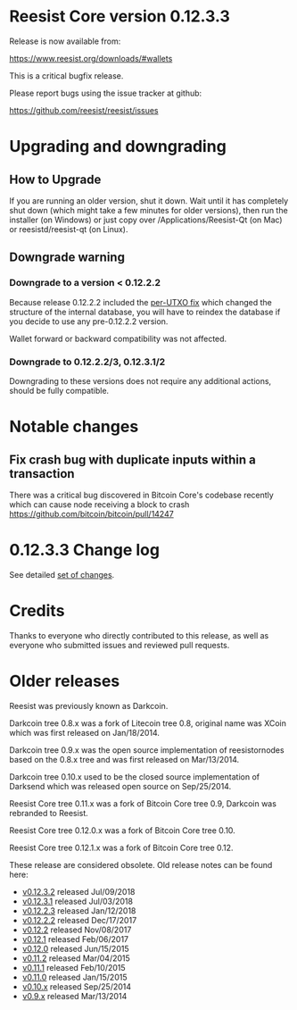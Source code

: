 Reesist Core version 0.12.3.3
==========================

Release is now available from:

  <https://www.reesist.org/downloads/#wallets>

This is a critical bugfix release.

Please report bugs using the issue tracker at github:

  <https://github.com/reesist/reesist/issues>


Upgrading and downgrading
=========================

How to Upgrade
--------------

If you are running an older version, shut it down. Wait until it has completely
shut down (which might take a few minutes for older versions), then run the
installer (on Windows) or just copy over /Applications/Reesist-Qt (on Mac) or
reesistd/reesist-qt (on Linux).

Downgrade warning
-----------------

### Downgrade to a version < 0.12.2.2

Because release 0.12.2.2 included the [per-UTXO fix](release-notes/reesist/release-notes-0.12.2.2.md#per-utxo-fix)
which changed the structure of the internal database, you will have to reindex
the database if you decide to use any pre-0.12.2.2 version.

Wallet forward or backward compatibility was not affected.

### Downgrade to 0.12.2.2/3, 0.12.3.1/2

Downgrading to these versions does not require any additional actions, should be
fully compatible.


Notable changes
===============

Fix crash bug with duplicate inputs within a transaction
--------------------------------------------------------

There was a critical bug discovered in Bitcoin Core's codebase recently which
can cause node receiving a block to crash https://github.com/bitcoin/bitcoin/pull/14247

0.12.3.3 Change log
===================

See detailed [set of changes](https://github.com/reesist/reesist/compare/v0.12.3.2...reesist:v0.12.3.3).

Credits
=======

Thanks to everyone who directly contributed to this release,
as well as everyone who submitted issues and reviewed pull requests.


Older releases
==============

Reesist was previously known as Darkcoin.

Darkcoin tree 0.8.x was a fork of Litecoin tree 0.8, original name was XCoin
which was first released on Jan/18/2014.

Darkcoin tree 0.9.x was the open source implementation of reesistornodes based on
the 0.8.x tree and was first released on Mar/13/2014.

Darkcoin tree 0.10.x used to be the closed source implementation of Darksend
which was released open source on Sep/25/2014.

Reesist Core tree 0.11.x was a fork of Bitcoin Core tree 0.9,
Darkcoin was rebranded to Reesist.

Reesist Core tree 0.12.0.x was a fork of Bitcoin Core tree 0.10.

Reesist Core tree 0.12.1.x was a fork of Bitcoin Core tree 0.12.

These release are considered obsolete. Old release notes can be found here:

- [v0.12.3.2](https://github.com/reesist/reesist/blob/master/doc/release-notes/reesist/release-notes-0.12.3.2.md) released Jul/09/2018
- [v0.12.3.1](https://github.com/reesist/reesist/blob/master/doc/release-notes/reesist/release-notes-0.12.3.1.md) released Jul/03/2018
- [v0.12.2.3](https://github.com/reesist/reesist/blob/master/doc/release-notes/reesist/release-notes-0.12.2.3.md) released Jan/12/2018
- [v0.12.2.2](https://github.com/reesist/reesist/blob/master/doc/release-notes/reesist/release-notes-0.12.2.2.md) released Dec/17/2017
- [v0.12.2](https://github.com/reesist/reesist/blob/master/doc/release-notes/reesist/release-notes-0.12.2.md) released Nov/08/2017
- [v0.12.1](https://github.com/reesist/reesist/blob/master/doc/release-notes/reesist/release-notes-0.12.1.md) released Feb/06/2017
- [v0.12.0](https://github.com/reesist/reesist/blob/master/doc/release-notes/reesist/release-notes-0.12.0.md) released Jun/15/2015
- [v0.11.2](https://github.com/reesist/reesist/blob/master/doc/release-notes/reesist/release-notes-0.11.2.md) released Mar/04/2015
- [v0.11.1](https://github.com/reesist/reesist/blob/master/doc/release-notes/reesist/release-notes-0.11.1.md) released Feb/10/2015
- [v0.11.0](https://github.com/reesist/reesist/blob/master/doc/release-notes/reesist/release-notes-0.11.0.md) released Jan/15/2015
- [v0.10.x](https://github.com/reesist/reesist/blob/master/doc/release-notes/reesist/release-notes-0.10.0.md) released Sep/25/2014
- [v0.9.x](https://github.com/reesist/reesist/blob/master/doc/release-notes/reesist/release-notes-0.9.0.md) released Mar/13/2014

